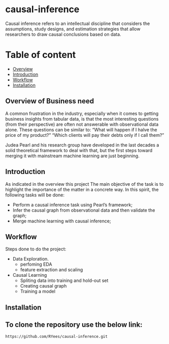 # causal-inference
Causal inference refers to an intellectual discipline that considers the assumptions, study designs, and estimation strategies that allow researchers to draw causal conclusions based on data. 

# Table of content
* [Overview](#overview)
* [Introduction](#introduction)
* [Workflow](#workflow)
* [Installation](#installation)

## Overview of Business need
A common frustration in the industry, especially when it comes to getting business insights from tabular data, is that the most interesting questions (from their perspective) are often not answerable with observational data alone. These questions can be similar to:
“What will happen if I halve the price of my product?”
“Which clients will pay their debts only if I call them?”

Judea Pearl and his research group have developed in the last decades a solid theoretical framework to deal with that, but the first steps toward merging it with mainstream machine learning are just beginning. 

## Introduction
As indicated in the overview this project The main objective of the task is to highlight the importance of the matter in a concrete way. In this spirit, the following tasks will be done:
* Perform a causal inference task using Pearl’s framework;
* Infer the causal graph from observational data and then validate the graph;
* Merge machine learning with causal inference;


## Workflow
Steps done to do the project:
* Data Exploration. 
   * perfoming EDA
   * feature extraction and scaling
* Causal Learning
   * Spliting data into training and hold-out set 
   * Creating causal graph
   * Training a model


## Installation
To clone the repository use the below link:
---
    https://github.com/RYees/causal-inference.git
    



